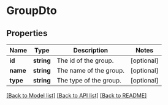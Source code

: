 # GroupDto

## Properties
Name | Type | Description | Notes
------------ | ------------- | ------------- | -------------
**id** | **string** | The id of the group. | [optional] 
**name** | **string** | The name of the group. | [optional] 
**type** | **string** | The type of the group. | [optional] 

[[Back to Model list]](../../README.md#documentation-for-models) [[Back to API list]](../../README.md#documentation-for-api-endpoints) [[Back to README]](../../README.md)

